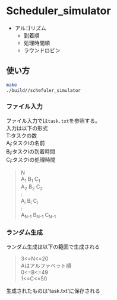 # Scheduler_simulator
- アルゴリズム
  - 到着順
  - 処理時間順
  - ラウンドロビン

## 使い方
```bash
make
./build//schefuler_simulator
```
### ファイル入力
ファイル入力では`task.txt`を参照する。  
入力は以下の形式  
T:タスクの数  
A<sub>i</sub>:タスクiの名前  
B<sub>i</sub>:タスクiの到着時間  
C<sub>i</sub>:タスクiの処理時間  
>N  
>A<sub>1</sub> B<sub>1</sub> C<sub>1</sub>  
>A<sub>2</sub> B<sub>2</sub> C<sub>2</sub>  
>:  
>A<sub>i</sub> B<sub>i</sub> C<sub>i</sub>  
>:  
>A<sub>N-1</sub> B<sub>N-1</sub> C<sub>N-1</sub>    

### ランダム生成
ランダム生成は以下の範囲で生成される
>3<=N<=20  
>Aはアルファベット順  
>0<=B<=49  
>1<=C<=50  

生成されたものは'task.txt'に保存される
